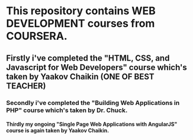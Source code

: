 # This repository contains WEB DEVELOPMENT courses from COURSERA. 

## Firstly i've completed the "HTML, CSS, and Javascript for Web Developers" course which's taken by Yaakov Chaikin (ONE OF BEST TEACHER)

### Secondly i've completed the "Building Web Applications in PHP" course which's taken by Dr. Chuck.

#### Thirdly my ongoing "Single Page Web Applications with AngularJS" course is again taken by Yaakov Chaikin.
